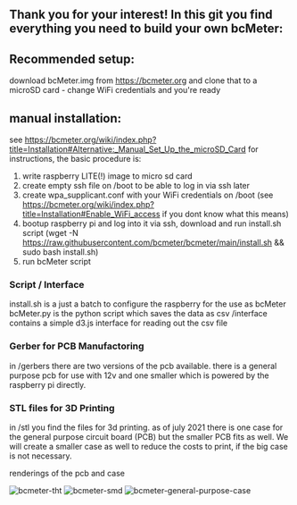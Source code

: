 ## Thank you for your interest! In this git you find everything you need to build your own bcMeter:


## Recommended setup:
download bcMeter.img from https://bcmeter.org and clone that to a microSD card - change WiFi credentials and you're ready

## manual installation:

see https://bcmeter.org/wiki/index.php?title=Installation#Alternative:_Manual_Set_Up_the_microSD_Card for instructions, the basic procedure is:

1. write raspberry LITE(!) image to micro sd card  
2. create empty ssh file on /boot to be able to log in via ssh later
3. create wpa_supplicant.conf with your WiFi credentials on /boot (see https://bcmeter.org/wiki/index.php?title=Installation#Enable_WiFi_access if you dont know what this means)
4. bootup raspberry pi and log into it via ssh, download and run install.sh script (wget -N https://raw.githubusercontent.com/bcmeter/bcmeter/main/install.sh && sudo bash install.sh)
5. run bcMeter script 


### Script / Interface

install.sh is a just a batch to configure the raspberry for the use as bcMeter
bcMeter.py is the python script which saves the data as csv
/interface contains a simple d3.js interface for reading out the csv file



### Gerber for PCB Manufactoring

in /gerbers there are two versions of the pcb available. there is a general purpose pcb for use with 12v and one smaller which is powered by the raspberry pi directly.

### STL files for 3D Printing

in /stl you find the files for 3d printing. as of july 2021 there is one case for the general purpose circuit board (PCB) but the smaller PCB fits as well. We will create a smaller case as well to reduce the costs to print, if the big case is not necessary. 



renderings of the pcb and case

![bcmeter-tht](https://user-images.githubusercontent.com/87074315/124761537-337b2780-df32-11eb-83bd-753e4972f371.jpg)
![bcmeter-smd](https://user-images.githubusercontent.com/87074315/124761541-3413be00-df32-11eb-88a7-5631a5a1f0b4.jpg)
![bcmeter-general-purpose-case](https://user-images.githubusercontent.com/87074315/124761546-3413be00-df32-11eb-8138-fc08c174cbb7.jpg)

